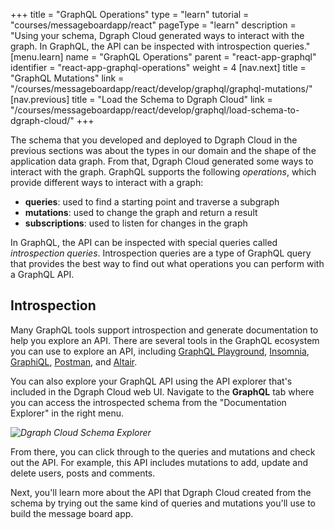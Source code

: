 +++
title = "GraphQL Operations"
type = "learn"
tutorial = "courses/messageboardapp/react"
pageType = "learn"
description = "Using your schema, Dgraph Cloud generated ways to interact with the graph. In GraphQL, the API can be inspected with introspection queries."
[menu.learn]
  name = "GraphQL Operations"
  parent = "react-app-graphql"
  identifier = "react-app-graphql-operations"
  weight = 4
[nav.next]
title = "GraphQL Mutations"
link = "/courses/messageboardapp/react/develop/graphql/graphql-mutations/"
[nav.previous]
title = "Load the Schema to Dgraph Cloud"
link = "/courses/messageboardapp/react/develop/graphql/load-schema-to-dgraph-cloud/"
+++

The schema that you developed and deployed to Dgraph Cloud in the previous
sections was about the types in our domain and the shape of the application data
graph. From that, Dgraph Cloud generated some ways to interact with the graph.
GraphQL supports the following *operations*, which provide different ways to
interact with a graph:

* **queries**: used to find a starting point and traverse a subgraph
* **mutations**: used to change the graph and return a result
* **subscriptions**: used to listen for changes in the graph

In GraphQL, the API can be inspected with special queries called *introspection
queries*. Introspection queries are a type of GraphQL query that provides the
best way to find out what operations you can perform with a GraphQL API.

## Introspection

Many GraphQL tools support introspection and generate documentation to help you
explore an API. There are several tools in the GraphQL ecosystem you can use to
explore an API, including [GraphQL Playground](https://github.com/prisma-labs/graphql-playground),
[Insomnia](https://insomnia.rest/), [GraphiQL](https://github.com/graphql/graphiql),
[Postman](https://www.postman.com/graphql/), and [Altair](https://github.com/imolorhe/altair).

You can also explore your GraphQL API using the API explorer that's included in
the Dgraph Cloud web UI. Navigate to the **GraphQL** tab where you can
access the introspected schema from the "Documentation Explorer" in the right
menu.

*![Dgraph Cloud Schema Explorer](/images/message-board/dgraph-cloud-schema-explorer.png)*

From there, you can click through to the queries and mutations and check out the
API. For example, this API includes mutations to add, update and delete users,
posts and comments.


Next, you'll learn more about the API that Dgraph Cloud created from the
schema by trying out the same kind of queries and mutations you'll use to build
the message board app.
